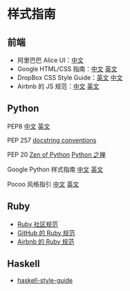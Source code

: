 # 样式指南

## 前端

* 阿里巴巴 Alice UI：[中文](http://aliceui.org/docs/rule.html)
* Google HTML/CSS 指南：[中文](http://lingyu.wang/2014/05/04/google-style-guide/)
  [英文](https://google-styleguide.googlecode.com/svn/trunk/htmlcssguide.xml)
* DropBox CSS Style Guide：[英文](https://github.com/dropbox/css-style-guide)
  [中文](https://gist.github.com/kxxoling/ba20e1339ca66fcad445)
* Airbnb 的 JS 规范：[中文](https://github.com/yuche/javascript)
[英文](https://github.com/airbnb/javascript)


## Python
PEP8
[中文]()
[英文]()

PEP 257
[docstring conventions](http://legacy.python.org/dev/peps/pep-0257/)

PEP 20
[Zen of Python](http://legacy.python.org/dev/peps/pep-0020/)
[Python 之禅]()

Google Python 样式指南
[中文](http://zh-google-styleguide.readthedocs.org/)
[英文](http://google.github.io/styleguide/pyguide.html)

Pocoo 风格指引
[中文](http://www.pythondoc.com/flask/styleguide.html)
[英文](http://www.pocoo.org/internal/styleguide/)


## Ruby

* [Ruby 社区规范](https://github.com/bbatsov/ruby-style-guide)
* [GitHub 的 Ruby 规范](https://github.com/styleguide/ruby)
* [Airbnb 的 Ruby 规范](https://github.com/airbnb/ruby)


## Haskell

* [haskell-style-guide](https://github.com/chrisdone/haskell-style-guide)
